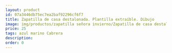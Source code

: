 ```yaml
---
layout: product
id: 07a3446db75ec7ea2baf92296cf6f7
title: Zapatilla de casa destalonada. Plantilla extraíble. Dibujo
image: img/productos/zapatilla señora invierno/Zapatilla de casa destalonada. Plantilla extraíble. Dibujo=25=azul marino Cabrera.webp
price: 25
tags: azul marino Cabrera
description: 
order: 0
---
```

